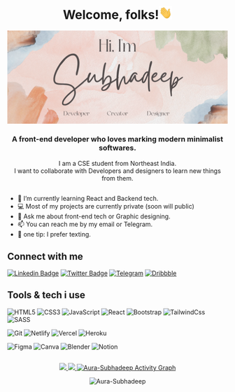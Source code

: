 <h1 align="center" >Welcome, folks!<img src="https://raw.githubusercontent.com/ABSphreak/ABSphreak/master/gifs/Hi.gif" width="30px" height="30px">
</h1>
<a href="https://github.com/Aura-Subhadeep">
<img src="./Profile.png">
</a>
<h3 align="center" >A front-end developer who loves marking modern minimalist softwares.</h3>

<p align="center" >
I am a CSE student from Northeast India.<br> I want to collaborate with Developers and designers to learn new things from them.
</p>

##

- 🔭 I’m currently learning React and Backend tech.
- 💻 Most of my projects are currently private (soon will public)
- 👀 Ask me about front-end tech or Graphic designing.
- 📫 You can reach me by my email or Telegram.
- 👯 one tip: I prefer texting.

## Connect with me

[![Linkedin Badge](https://img.shields.io/badge/-Linkedin-blue?style=flat&logo=Linkedin&logoColor=white&link=https://www.linkedin.com)](https://www.linkedin.com)
[![Twitter Badge](https://img.shields.io/badge/-Twitter-1ca0f1?style=flat&labelColor=1ca0f1&logo=twitter&logoColor=white&link=https://twitter.com/Aura)](https://twitter.com/_Aura)
[![Telegram](https://img.shields.io/badge/Telegram-2CA5E0?style=flat&logo=telegram&logoColor=white&link=https://t.me/AuraSubhadeeP/)](https://t.me/AuraSubhadeeP)
[![Dribbble](https://img.shields.io/badge/-Dribbble-EA4C89?style=flat&logo=dribbble&logoColor=white&link=https://dribbble.com/_Aura/)](https://dribbble.com/_Aura)

## Tools & tech i use

![HTML5](https://img.shields.io/badge/HTML5-%23E34F26.svg?style=flat&logo=html5&logoColor=white)
![CSS3](https://img.shields.io/badge/CSS3-%231572B6.svg?style=flat&logo=css3&logoColor=white)
![JavaScript](https://img.shields.io/badge/-JavaScript-%23F7DF1C?style=flat&logo=javascript&logoColor=000000&labelColor=%23F7DF1C&color=%23FFCE5A)
![React](https://img.shields.io/badge/React-%2320232a.svg?style=flat&logo=react&logoColor=%2361DAFB)
![Bootstrap](https://img.shields.io/badge/Bootstrap-%23563D7C.svg?style=flat&logo=bootstrap&logoColor=white)
![TailwindCss](https://img.shields.io/badge/-TailwindCss-%231a202c?style=flat&logo=tailwind-css)
![SASS](https://img.shields.io/badge/SASS-hotpink.svg?style=flat&logo=SASS&logoColor=white)

![Git](https://img.shields.io/badge/Git-%23F05033.svg?style=flat&logo=git&logoColor=white)
![Netlify](https://img.shields.io/badge/Netlify-%23000000.svg?style=flat&logo=netlify&logoColor=#00C7B7)
![Vercel](https://img.shields.io/badge/-Vercel-%23ffffff?style=flat&logo=vercel&logoColor=000000)
![Heroku](https://img.shields.io/badge/Heroku-%23430098.svg?style=flat&logo=heroku&logoColor=white)

![Figma](https://img.shields.io/badge/Figma-EA4C89?style=flat&logo=figma&logoColor=white)
![Canva](https://img.shields.io/badge/Canva-%2300C4CC.svg?style=flat&logo=Canva&logoColor=white)
![Blender](https://img.shields.io/badge/Blender-%23F5792A.svg?style=flat&logo=blender&logoColor=white)
![Notion](https://img.shields.io/badge/Notion-%23000000.svg?style=flat&logo=notion&logoColor=white)

##  
<p align="center">
<a href="https://github.com/Aura-Subhadeep">
<img src="https://github-readme-stats-1-sable-seven.vercel.app/api?username=Aura-Subhadeep&show_icons=true&theme=nightowl"/>
<img src="https://streak-stats.demolab.com?user=Aura-Subhadeep&theme=nightowl" />
<img alt="Aura-Subhadeep Activity Graph" src="https://github-readme-activity-graph.cyclic.app/graph/?username=Aura-Subhadeep&theme=nightowl" />
</a>
</p>
<p align="center">
<img src="https://komarev.com/ghpvc/?username=Aura-Subhadeep&color=0A0A0A" alt="Aura-Subhadeep" />
</p>
